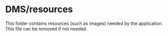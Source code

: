 # DMS/resources

This folder contains resources (such as images) needed by the application. This file can
be removed if not needed.
